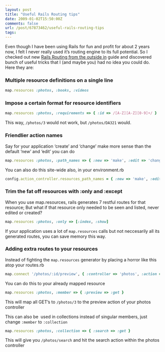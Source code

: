 ```yaml
---
layout: post
title: "Useful Rails Routing tips"
date: 2009-01-02T15:50:00Z
comments: false
url: /post/67873462/useful-rails-routing-tips
tags:
---
```




Even though I have been using Rails for fun and profit for about 2 years now, I felt I never really used it’s routing engine to its full potential. So I checked out new [Rails Routing from the outside in](http://guides.rubyonrails.org/routing_outside_in.html) guide and discovered bunch of useful tricks that I (and maybe you) had no idea you could do. Here they are:

### Multiple resource definitions on a single line

```ruby
map.resources :photos, :books, :videos
```

### Impose a certain format for resource identifiers

```ruby
map.resources :photos, :requirements => { :id => /[A-Z][A-Z][0-9]+/ }
```

This way, `/photos/3` would not work, but `/photos/DA321` would.

### Friendlier action names

Say for your application ‘create’ and ‘change’ make more sense than the default ‘new’ and ‘edit’ you can do

```ruby
map.resources :photos, :path_names => { :new => 'make', :edit => 'change' }
```

You can also do this site-wide also, in your environment.rb

```ruby
config.action_controller.resources_path_names = { :new => 'make', :edit => 'change' }
```

### Trim the fat off resources with :only and :except


When you use map.resources, rails generates 7 restful routes for that resource; But what if that resource only needed to be seen and listed, never edited or created?

```ruby
map.resources :photos, :only => [:index, :show]
```

If your application uses a lot of `map.resources` calls but not neccesarily all its generated routes, you can save memory this way.

### Adding extra routes to your resources

Instead of fighting the `map.resources` generator by placing a horror like this atop your routes.rb

```ruby
map.connect '/photos/:id/preview', { :controller => 'photos', :action => 'preview' }
```

You can do this to your already mapped resource

```ruby
map.resources :photos, :member => { :preview => :get }
```

This will map all GET’s to `/photos/3` to the preview action of your photos controller

This can also be  used in collections instead of singular members, just change `:member` to `:collection`

```ruby
map.resources :photos, :collection => { :search => :get }
```

This will give you `/photos/search` and hit the search action within the photos controller
